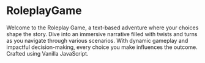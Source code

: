 # RoleplayGame
Welcome to the Roleplay Game, a text-based adventure where your choices shape the story. Dive into an immersive narrative filled with twists and turns as you navigate through various scenarios. With dynamic gameplay and impactful decision-making, every choice you make influences the outcome. Crafted using Vanilla JavaScript.
